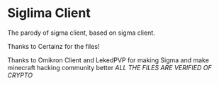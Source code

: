 # Siglima Client
The parody of sigma client, based on sigma client.

Thanks to Certainz for the files!

Thanks to Omikron Client and LekedPVP for making Sigma and make minecraft hacking community better 
*ALL THE FILES ARE VERIFIED OF CRYPTO*
